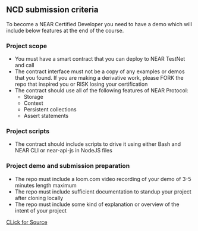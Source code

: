 ## NCD submission criteria

To become a NEAR Certified Developer you need to have a demo which will include below features at the end of the course. 

### Project scope

- You must have a smart contract that you can deploy to NEAR TestNet and call
- The contract interface must not be a copy of any examples or demos that you found.  If you are making a derivative work, please FORK the repo that inspired you or RISK losing your certification
- The contract should use all of the following features of NEAR Protocol: 
  - Storage
  - Context
  - Persistent collections
  - Assert statements


### Project scripts
- The contract should include scripts to drive it using either Bash and NEAR CLI or near-api-js in NodeJS files

### Project demo and submission preparation
- The repo must include a loom.com video recording of your demo of 3-5 minutes length maximum
- The repo must include sufficient documentation to standup your project after cloning locally
- The repo must include some kind of explanation or overview of the intent of your project

[CLick for Source](https://docs.google.com/presentation/d/14bbrw7JmErE_fZmF242VR7wvnznX6XBQ9BB6glUFuMk/edit#slide=id.g1090a06f1f3_0_609)
